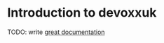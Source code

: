 # Introduction to devoxxuk

TODO: write [great documentation](http://jacobian.org/writing/what-to-write/)
